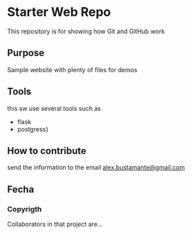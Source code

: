# Starter Web Repo

This repository is for showing how Git and GitHub work

## Purpose

Sample website with plenty of files for demos

## Tools

this sw use several tools such as 
- flask
- postgress}

## How to contribute
send the information to the email alex.bustamante@gmail.com

## Fecha

### Copyrigth
Collaborators in that project are...